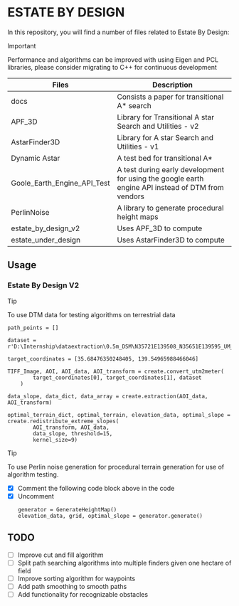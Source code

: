 # ESTATE BY DESIGN

In this repository, you will find a number of files related to Estate By Design:
> [!IMPORTANT]
> Performance and algorithms can be improved with using Eigen and PCL libraries, please consider migrating to C++ for continuous development

| Files |Description  |
|--|--|
|docs|Consists a paper for transitional A* search|
|APF_3D|Library for Transitional A star Search and Utilities - v2|
|AstarFinder3D|Library for A star Search and Utilities - v1|
|Dynamic Astar|A test bed for transitional A*|
|Goole_Earth_Engine_API_Test|A test during early development for using the google earth engine API instead of DTM from vendors|
|PerlinNoise|A library to generate procedural height maps|
|estate_by_design_v2|Uses APF_3D to compute|
|estate_under_design|Uses AstarFinder3D to compute|

## Usage

 ### Estate By Design V2
> [!TIP]
> To use DTM data for testing algorithms on terrestrial data

    path_points = []
     
    dataset = r'D:\Internship\dataextraction\0.5m_DSM\N35721E139508_N35651E139595_UM_DSM_25.tif'
    
    target_coordinates = [35.68476350248405, 139.54965988466046]
    
    TIFF_Image, AOI, AOI_data, AOI_transform = create.convert_utm2meter(
            target_coordinates[0], target_coordinates[1], dataset
        )
    
    data_slope, data_dict, data_array = create.extraction(AOI_data, AOI_transform)
    
    optimal_terrain_dict, optimal_terrain, elevation_data, optimal_slope = create.redistribute_extreme_slopes(
            AOI_transform, AOI_data,
            data_slope, threshold=15,
            kernel_size=9)
> [!TIP]
> To use Perlin noise generation for procedural terrain generation for use of algorithm testing.

 - [x] Comment the following code block above in the code
 - [x] Uncomment 
      ```
      generator = GenerateHeightMap()
      elevation_data, grid, optimal_slope = generator.generate()
      ```

## TODO

 - [ ] Improve cut and fill algorithm
 - [ ] Split path searching algorithms into multiple finders given one hectare of field
 - [ ] Improve sorting algorithm for waypoints
 - [ ] Add path smoothing to smooth paths
 - [ ] Add functionality for recognizable obstacles

```
